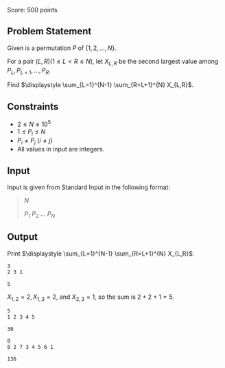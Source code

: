 Score: $500$ points

## Problem Statement

Given is a permutation $P$ of $\{1, 2, \ldots, N\}$.

For a pair $(L, R) (1 \le L \lt R \le N)$, let $X_{L, R}$ be the second largest value among $P_L, P_{L+1}, \ldots, P_R$.

Find $\displaystyle \sum_{L=1}^{N-1} \sum_{R=L+1}^{N} X_{L,R}$.

## Constraints

- $2 \le N \le 10^5$
- $1 \le P_i \le N$
- $P_i \neq P_j$ $(i \neq j)$
- All values in input are integers.

## Input

Input is given from Standard Input in the following format:

> $N$
> 
> $P_1$ $P_2$ $\ldots$ $P_N$

## Output

Print $\displaystyle \sum_{L=1}^{N-1} \sum_{R=L+1}^{N} X_{L,R}$.

```input1
3
2 3 1
```

```output1
5
```

$X_{1, 2} = 2, X_{1, 3} = 2$, and $X_{2, 3} = 1$, so the sum is $2 + 2 + 1 = 5$.

```input2
5
1 2 3 4 5
```

```output2
30
```

```input3
8
8 2 7 3 4 5 6 1
```

```output3
136
```
